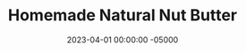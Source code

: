 ---
layout: post
title:  "Homemade Natural Nut Butter"
date:   2023-04-01 00:00:00 -05000
categories: 
- Recipes
- Sauces, etc.
permalink: /recipes/natural-peanut-butter
image: /assets/Food/Spreads, Sauces, Toppings/PB/pb-cover.jpg
ing: pb-ing
facts: pb-facts
Prep: 15
Rest: 
Cook: 
Source1: https://cookieandkate.com/homemade-almond-butter-recipe/#tasty-recipes-27865-jump-target
Source2: 
Description: Ah the humble peanut butter. Nice natural, smooth, pourable natural peanut butter. None of that fake no-stir peanut spread stuff, this is the real deal, and is possibly the easiest thing to ever make. As long as you have a good food processor, you'll end up with the best peanut butter you've ever had. Just keep blending until it's super smooth. It might take some time, so don't give up too early! PBJ is my personal kryptonite, so see what I use for jelly and bread below<br><p><a href="ww-bread">100% Whole Wheat Bread</a></p><p><a href="apple-spread">No Sugar Added Apple Spread</a></p>
Instructions: 
- You can use whatever kind of nuts you like for this recipe.  Peanuts, almonds, pistachios, cashews, you name it.  For nut free alternatives, you can also use unsweetened shredded coconut flakes, sunflower seeds, or pumpkin seeds.  The concept is exactly the same<br><br>

- If the nuts are raw, pour them onto a cookie sheet with aluminum foil. Roast for 10 minutes at 350F. If the nuts are already roasted, ignore this step<br><br>

- Add just the nuts into a food processor, and process until smooth (on high). Stop every minute to scrape down the sides<br><br>
- <center><img src="/assets/Food/Spreads, Sauces, Toppings/PB/pb-2.jpg" alt="" class="instruction-image"></center><br>

- Only when it is smooth, season with salt to taste.  You can also add any other flavorings, such as cinnamon, vanilla, or almond extract<br><br>

- Blend some more to mix it up, make sure it is very very smooth. It should be runny, almost as if it was melted. Store in a mason jar at room temperature
---